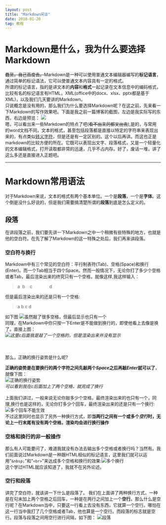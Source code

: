 ```yaml
---
layout: post
title: "Markdown闲谈"
date: 2018-01-20
tag: 教程
---   
```

# Markdown是什么，我为什么要选择Markdown #
~~蠢货，自己百度去。~~Markdown是一种可以使用普通文本编辑器编写的**标记语言**，通过简单的标记语法，它可以使普通文本内容具有一定的格式。  
所谓的标记语言，指的是讲文本的**内容**和**格式**一起记录在文本信息中的编码格式，比较有名的标记语言有HTML，XML(office中的docx、xlsx、pptx都是基于XML)，以及我们几天要讲的Markdown。  
只说概念是没有用的，那么我们为什么要选择Markdown呢？在这之前，先来看一下Markdown的写作效果吧。下面是我之前一篇博客的截图，左边是我实际写的东西，右边是预览：
![](http://m.qpic.cn/psb?/V117MGIn3dBRDw/WikvZvRJmDNgLLSw0n0tUsdpUqLFGx7Px9Ixf9OAsY8!/b/dPMAAAAAAAAA&bo=VQXZAlUF2QIDCSw!&rf=viewer_4)  
嗯，可以看出来一些Markdown的特点了吧(~~看不出来的都叉出去~~),是的，与常用的word文档不同，文本的格式，甚至包括段落都是直接以特定的字符串来表现出来的，有点类似[转义字符](https://baike.baidu.com/item/%E8%BD%AC%E4%B9%89%E5%AD%97%E7%AC%A6)，但是还是有一定区别的。这个以后再讲。而这也正是markdown的比较方便的所在。它既可以表现出文字、段落格式，又是一个轻量化的文本编辑格式，打开读取都非常的迅速，几乎不占内存。好了，废话一堆，讲了这么多还是直接进入正题吧。  
********** 

 # Markdown常用语法 #  
 
对于Markdown来说，文本的格式有两个基本单位。一个是**段落**，一个是**字体**。这个倒是没什么好说的，但是我们需要搞清楚所谓的**段落**到底是怎么定义的。  
## 段落 ##
在讲段落之前，我们要先讲一下Markdown之中一个稍微有些特殊的地方，也就是他的空白符。在先了解了Markdown的这一特殊之处后，我们再来讲段落。  
### 空白符与换行 ###  
Markdown中有三个常见的空白符：平行制表符(Tab)、空格(Space)和换行(Enter)。而一个Tab相当于四个Space。然而一般情况下，无论你打了多少个空格或者Tab，最后渲染出来的终究只有一个空格，就像这样,我这样输入：  
>a&nbsp;&nbsp;b&nbsp;&nbsp;&nbsp;&nbsp;c&nbsp;&nbsp;&nbsp;&nbsp;&nbsp;&nbsp;&nbsp;&nbsp;&nbsp;&nbsp;&nbsp;&nbsp;&nbsp;&nbsp;d      

但是最后渲染出来的还是只有一个空格:
>a b c d 

如下图
![虽然敲了很多空格，但最后显示也只有一个](http://m.qpic.cn/psb?/V117MGIn3dBRDw/dyrXzWZVMYBOCsJ6bLHbNXYjdoF7albqV7OlHUbd*QU!/b/dF4BAAAAAAAA&bo=FAVlABQFZQADCSw!&rf=viewer_4)  
同理，在Markdown中你只按一下Enter是不能做到换行的，即使他看上去像是换了。直接上图：  
![](http://m.qpic.cn/psb?/V117MGIn3dBRDw/uGG8XTVmK7zv7YVrtXxvTEwqVEuyljsJJNCNTNkqmgE!/b/dPIAAAAAAAAA&bo=agFxAGoBcQADGTw!&rf=viewer_4)_这里c后面我是敲了一个空格的，但是渲染出来并没有显示_  
<br>
<br>  
那么，正确的换行姿势是什么呢?  


**正确的姿势是在要换行的两个字符之间先敲两个*Space*之后再敲*Enter*就可以了**，就像下图：  
![正确的换行姿势](http://m.qpic.cn/psb?/V117MGIn3dBRDw/cg4JFABkTcofpCKyRA9vli9NonGjYblKsi8RWO36CVg!/b/dGgBAAAAAAAA&bo=dQGjAHUBowADCSw!&rf=viewer_4)  
_可以看到我在c后面加上了两个空格，就完成了换行_
<br>
<br>
上面我们讲过，一般来说无论你敲多少个空格，最终渲染出来的也只有一个，同理,换行也是这样的，无论你打多少个回车，最终渲染出来的还是只有一个换行:![多个回车不能生效](http://r.photo.store.qq.com/psb?/V117MGIn3dBRDw/6.4UUUVs9Vc5UZv2ihz.Oi9Jp*13UCl9yINO9E5LcTQ!/r/dF4BAAAAAAAA)  
不过这里同时也显示了另外一种换行方式，即**当两行之间有一个或多个*空行*时，无论上一行末尾有没有两个空格，渲染均会进行换行操作**
### 空格和换行的非一般操作 ###  
那么有人可能要问了，难道我就没有办法去输出多个空格或者换行吗？当然有。我们前面说过Markdown是一种跟HTML相似的标记语言，这里我们就可以运用"`&nbsp;`"和"`<br>`"来达成多个空格和换行的效果:![多个换行](http://r.photo.store.qq.com/psb?/V117MGIn3dBRDw/C*0EpFdfCf5yrXoRzKjwodAac.BN8pJzv6LhBdZsxxo!/r/dPMAAAAAAAAA)  
这个学过HTML就应该知道了，我就不在另外论述。  
### 空行和段落 ###  
讲完了空白符，就该讲一下什么是段落了。
我们在上面讲了两种换行方式，一种是在句末加上两个空格之后回车，一种是在两行之间加上一个**空行**。那么什么是空行呢？在Markdown当中，只要这一行看上去没有东西，它就算一个空行。哪怕在这一行当中我打了几个空格或者Tab，他也算是一个空行。而段落的标志就是空行。段落与段落之间用空行进行间隔，如下图：
![段落](http://r.photo.store.qq.com/psb?/V117MGIn3dBRDw/0hk016A*MHCWscTRXlLAoJS20G4EeAtENVDJcY3V2aA!/r/dF4BAAAAAAAA)
